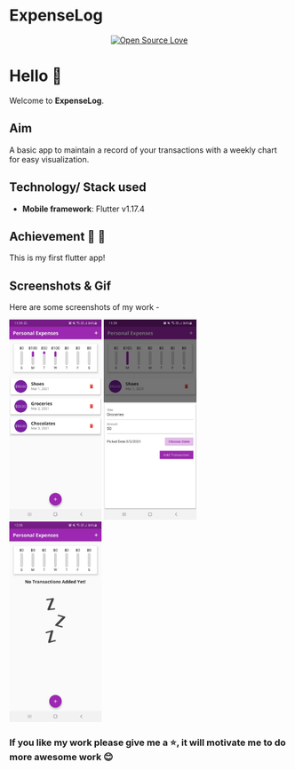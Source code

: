 # ExpenseLog

<div align="center">

[![Open Source Love](https://badges.frapsoft.com/os/v1/open-source.svg?v=103)](https://github.com/teamtigers/donate_plasma/)

</div>

# Hello :wave:

Welcome to **ExpenseLog**. 

## Aim

A basic app to maintain a record of your transactions with a weekly chart for easy visualization.

## Technology/ Stack used

- **Mobile framework**: Flutter v1.17.4


## Achievement :tada: :raised_hands:

This is my first flutter app!

## Screenshots & Gif

Here are some screenshots of my work -

<p>
  <img src='screenshots/main.jpeg' width = '33%'>
  <img src= 'screenshots/add.jpeg' width = '33%' >
  <img src ='screenshots/home.jpeg' width = '33%'>
</p>



### If you like my work please give me a :star:, it will motivate me to do more awesome work :blush:



